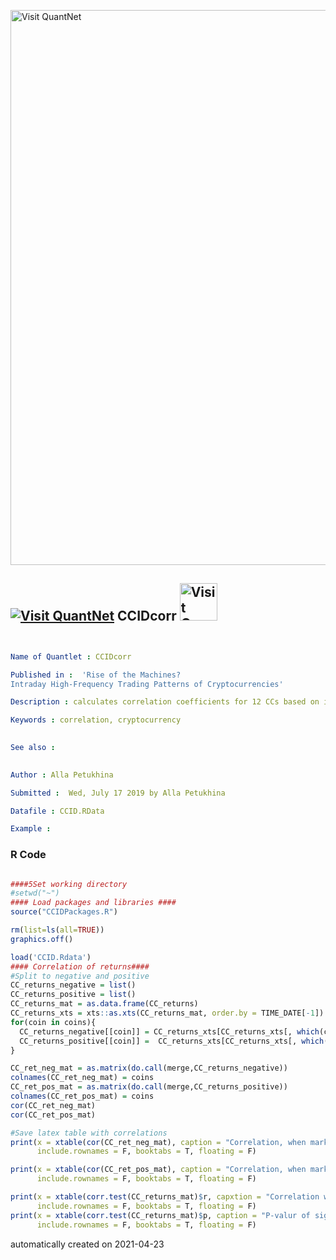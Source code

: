 [<img src="https://github.com/QuantLet/Styleguide-and-FAQ/blob/master/pictures/banner.png" width="888" alt="Visit QuantNet">](http://quantlet.de/)

## [<img src="https://github.com/QuantLet/Styleguide-and-FAQ/blob/master/pictures/qloqo.png" alt="Visit QuantNet">](http://quantlet.de/) **CCIDcorr** [<img src="https://github.com/QuantLet/Styleguide-and-FAQ/blob/master/pictures/QN2.png" width="60" alt="Visit QuantNet 2.0">](http://quantlet.de/)

```yaml


Name of Quantlet : CCIDcorr

Published in :  'Rise of the Machines?
Intraday High-Frequency Trading Patterns of Cryptocurrencies'

Description : calculates correlation coefficients for 12 CCs based on intraday price data (5min) for negative and positive moves of the market and stores them to latex table.'

Keywords : correlation, cryptocurrency 
 

See also : 
 

Author : Alla Petukhina

Submitted :  Wed, July 17 2019 by Alla Petukhina

Datafile : CCID.RData

Example : 
```

### R Code
```r

####5Set working directory
#setwd("~")
#### Load packages and libraries ####
source("CCIDPackages.R")

rm(list=ls(all=TRUE))
graphics.off()

load('CCID.Rdata')
#### Correlation of returns####
#Split to negative and positive
CC_returns_negative = list()
CC_returns_positive = list()
CC_returns_mat = as.data.frame(CC_returns)
CC_returns_xts = xts::as.xts(CC_returns_mat, order.by = TIME_DATE[-1])
for(coin in coins){
  CC_returns_negative[[coin]] = CC_returns_xts[CC_returns_xts[, which(coins =='BTC')] < 0,  which(coins == coin)]
  CC_returns_positive[[coin]] =  CC_returns_xts[CC_returns_xts[, which(coins =='BTC')]  > 0,  which(coins == coin)]
}

CC_ret_neg_mat = as.matrix(do.call(merge,CC_returns_negative))
colnames(CC_ret_neg_mat) = coins
CC_ret_pos_mat = as.matrix(do.call(merge,CC_returns_positive))
colnames(CC_ret_pos_mat) = coins
cor(CC_ret_neg_mat)
cor(CC_ret_pos_mat)

#Save latex table with correlations
print(x = xtable(cor(CC_ret_neg_mat), caption = "Correlation, when market goes down"), file = 'Correlation, when market goes down.tex',
      include.rownames = F, booktabs = T, floating = F)

print(x = xtable(cor(CC_ret_pos_mat), caption = "Correlation, when market goes up"), file = 'Correlation, when market goes up.tex',
      include.rownames = F, booktabs = T, floating = F)

print(x = xtable(corr.test(CC_returns_mat)$r, capxtion = "Correlation with significance"), file = 'Correlation for the entire dataset.tex',
      include.rownames = F, booktabs = T, floating = F)
print(x = xtable(corr.test(CC_returns_mat)$p, caption = "P-valur of significance"), file = 'Significance.tex',
      include.rownames = F, booktabs = T, floating = F)
```

automatically created on 2021-04-23